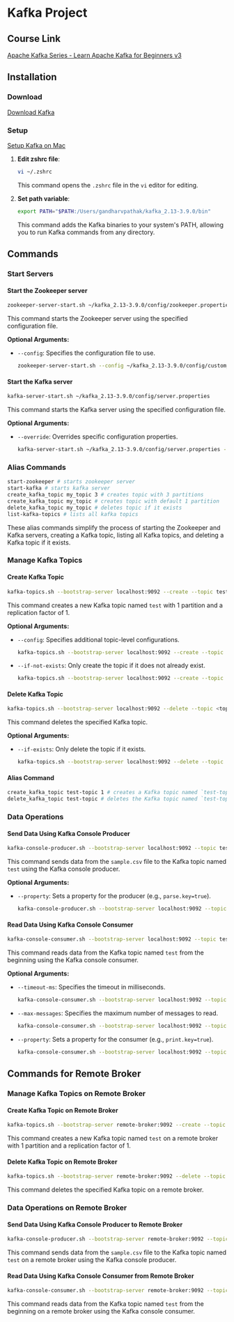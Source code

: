 # Kafka Project

## Course Link

[Apache Kafka Series - Learn Apache Kafka for Beginners v3](https://www.udemy.com/course/apache-kafka/?couponCode=ST1MT31025G3)

## Installation

### Download

[Download Kafka](https://kafka.apache.org/downloads)

### Setup

[Setup Kafka on Mac](https://learn.conduktor.io/kafka/how-to-install-apache-kafka-on-mac/)

1. **Edit zshrc file**:

    ```sh
    vi ~/.zshrc 
    ```

    This command opens the `.zshrc` file in the `vi` editor for editing.

2. **Set path variable**:

    ```sh
    export PATH="$PATH:/Users/gandharvpathak/kafka_2.13-3.9.0/bin"
    ```

    This command adds the Kafka binaries to your system's PATH, allowing you to run Kafka commands from any directory.

## Commands

### Start Servers

#### Start the Zookeeper server

```sh
zookeeper-server-start.sh ~/kafka_2.13-3.9.0/config/zookeeper.properties
```

This command starts the Zookeeper server using the specified configuration file.

**Optional Arguments:**

- `--config`: Specifies the configuration file to use.

    ```sh
    zookeeper-server-start.sh --config ~/kafka_2.13-3.9.0/config/custom_zookeeper.properties
    ```

#### Start the Kafka server

```sh
kafka-server-start.sh ~/kafka_2.13-3.9.0/config/server.properties
```

This command starts the Kafka server using the specified configuration file.

**Optional Arguments:**

- `--override`: Overrides specific configuration properties.

    ```sh
    kafka-server-start.sh ~/kafka_2.13-3.9.0/config/server.properties --override log.dirs=/tmp/kafka-logs
    ```

### Alias Commands

```sh
start-zookeeper # starts zookeeper server
start-kafka # starts kafka server
create_kafka_topic my_topic 3 # creates topic with 3 partitions
create_kafka_topic my_topic # creates topic with default 1 partition
delete_kafka_topic my_topic # deletes topic if it exists
list-kafka-topics # lists all kafka topics
```

These alias commands simplify the process of starting the Zookeeper and Kafka servers, creating a Kafka topic, listing all Kafka topics, and deleting a Kafka topic if it exists.

### Manage Kafka Topics

#### Create Kafka Topic

```sh
kafka-topics.sh --bootstrap-server localhost:9092 --create --topic test --partitions 1 --replication-factor 1
```

This command creates a new Kafka topic named `test` with 1 partition and a replication factor of 1.

**Optional Arguments:**

- `--config`: Specifies additional topic-level configurations.

    ```sh
    kafka-topics.sh --bootstrap-server localhost:9092 --create --topic test --partitions 1 --replication-factor 1 --config cleanup.policy=compact
    ```

- `--if-not-exists`: Only create the topic if it does not already exist.

    ```sh
    kafka-topics.sh --bootstrap-server localhost:9092 --create --topic test --partitions 1 --replication-factor 1 --if-not-exists
    ```

#### Delete Kafka Topic

```sh
kafka-topics.sh --bootstrap-server localhost:9092 --delete --topic <topic_name>
```

This command deletes the specified Kafka topic.

**Optional Arguments:**

- `--if-exists`: Only delete the topic if it exists.

    ```sh
    kafka-topics.sh --bootstrap-server localhost:9092 --delete --topic test --if-exists
    ```

#### Alias Command

```sh
create_kafka_topic test-topic 1 # creates a Kafka topic named `test-topic` with 1 partition
delete_kafka_topic test-topic # deletes the Kafka topic named `test-topic` if it exists
```

### Data Operations

#### Send Data Using Kafka Console Producer

```sh
kafka-console-producer.sh --bootstrap-server localhost:9092 --topic test < /Users/gandharvpathak/workspace/kafka/kafka/sample.csv 
```

This command sends data from the `sample.csv` file to the Kafka topic named `test` using the Kafka console producer.

**Optional Arguments:**

- `--property`: Sets a property for the producer (e.g., `parse.key=true`).

    ```sh
    kafka-console-producer.sh --bootstrap-server localhost:9092 --topic test --property parse.key=true < /Users/gandharvpathak/workspace/kafka/kafka/sample.csv
    ```

#### Read Data Using Kafka Console Consumer

```sh
kafka-console-consumer.sh --bootstrap-server localhost:9092 --topic test --from-beginning
```

This command reads data from the Kafka topic named `test` from the beginning using the Kafka console consumer.

**Optional Arguments:**

- `--timeout-ms`: Specifies the timeout in milliseconds.

    ```sh
    kafka-console-consumer.sh --bootstrap-server localhost:9092 --topic test --from-beginning --timeout-ms 1000
    ```

- `--max-messages`: Specifies the maximum number of messages to read.

    ```sh
    kafka-console-consumer.sh --bootstrap-server localhost:9092 --topic test --from-beginning --max-messages 10
    ```

- `--property`: Sets a property for the consumer (e.g., `print.key=true`).

    ```sh
    kafka-console-consumer.sh --bootstrap-server localhost:9092 --topic test --from-beginning --property print.key=true
    ```

## Commands for Remote Broker

### Manage Kafka Topics on Remote Broker

#### Create Kafka Topic on Remote Broker

```sh
kafka-topics.sh --bootstrap-server remote-broker:9092 --create --topic test --partitions 1 --replication-factor 1
```

This command creates a new Kafka topic named `test` on a remote broker with 1 partition and a replication factor of 1.

#### Delete Kafka Topic on Remote Broker

```sh
kafka-topics.sh --bootstrap-server remote-broker:9092 --delete --topic <topic_name>
```

This command deletes the specified Kafka topic on a remote broker.

### Data Operations on Remote Broker

#### Send Data Using Kafka Console Producer to Remote Broker

```sh
kafka-console-producer.sh --bootstrap-server remote-broker:9092 --topic test < /Users/gandharvpathak/workspace/kafka/kafka/sample.csv 
```

This command sends data from the `sample.csv` file to the Kafka topic named `test` on a remote broker using the Kafka console producer.

#### Read Data Using Kafka Console Consumer from Remote Broker

```sh
kafka-console-consumer.sh --bootstrap-server remote-broker:9092 --topic test --from-beginning
```

This command reads data from the Kafka topic named `test` from the beginning on a remote broker using the Kafka console consumer.
